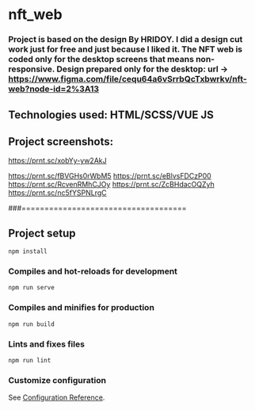 # nft_web

### Project is based on the design By HRIDOY. I did a design cut work just for free and just because I liked it. The NFT web is coded only for the desktop screens that means non-responsive. Design prepared only for the desktop: url -> https://www.figma.com/file/cequ64a6vSrrbQcTxbwrkv/nft-web?node-id=2%3A13

## Technologies used: HTML/SCSS/VUE JS


## Project screenshots:

https://prnt.sc/xobYy-yw2AkJ

https://prnt.sc/fBVGHs0rWbM5
https://prnt.sc/eBlvsFDCzP00
https://prnt.sc/RcvenRMhCJOy
https://prnt.sc/ZcBHdacOQZyh
https://prnt.sc/nc5fYSPNLrgC

###====================================

## Project setup 
```
npm install
```

### Compiles and hot-reloads for development
```
npm run serve
```

### Compiles and minifies for production
```
npm run build
```

### Lints and fixes files
```
npm run lint
```

### Customize configuration
See [Configuration Reference](https://cli.vuejs.org/config/).

